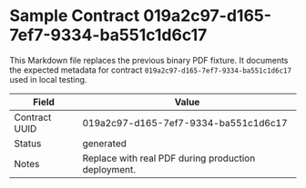 # Sample Contract 019a2c97-d165-7ef7-9334-ba551c1d6c17

This Markdown file replaces the previous binary PDF fixture. It documents the expected metadata for contract `019a2c97-d165-7ef7-9334-ba551c1d6c17` used in local testing.

| Field | Value |
| --- | --- |
| Contract UUID | 019a2c97-d165-7ef7-9334-ba551c1d6c17 |
| Status | generated |
| Notes | Replace with real PDF during production deployment. |

